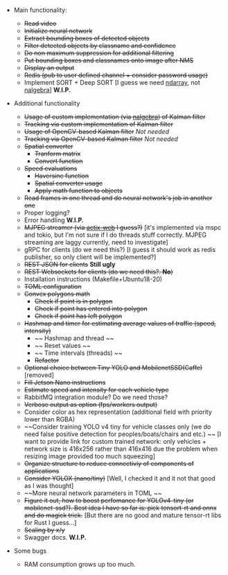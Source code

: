 * Main functionality:
    * ~~Read video~~
    * ~~Initialize neural network~~
    * ~~Extract bounding boxes of detected objects~~
    * ~~Filter detected objects by classname and confidence~~
    * ~~Do non maximum suppression for additional filtering~~
    * ~~Put bounding boxes and classnames onto image after NMS~~
    * ~~Display an output~~
    * ~~Redis (pub to user defined channel + consider password usage)~~
    * Implement SORT + Deep SORT [I guess we need [ndarray](https://github.com/rust-ndarray/ndarray), not [nalgebra](https://github.com/dimforge/nalgebra)] __W.I.P.__
  
* Additional functionality
    * ~~Usage of custom implementation (via [nalgebra](https://github.com/dimforge/nalgebra)) of Kalman filter~~
    * ~~Tracking via custom implementation of Kalman filter~~
    * ~~Usage of OpenCV-based Kalman filter~~ *Not needed*
    * ~~Tracking via OpenCV-based Kalman filter~~ *Not needed*
    * ~~Spatial converter~~
        * ~~Tranform matrix~~
        * ~~Convert function~~
    * ~~Speed evaluations~~
        * ~~Haversine function~~
        * ~~Spatial converter usage~~
        * ~~Apply math function to objects~~
    * ~~Read frames in one thread and do neural network's job in another one~~
    * Proper logging?
    * Error handling __W.I.P.__
    * ~~MJPEG streamer (via [actix-web](https://github.com/actix/actix-web#actix-web) I guess?)~~ [it's implemented via mspc and tokio, but I'm not sure if I do threads stuff correctly. MJPEG streaming are laggy currently, need to investigate]
    * gRPC for clients (do we need this?) [I guess it should work as redis publisher, so only client will be implemented?]
    * ~~REST JSON for clients~~ __Still ugly__ 
    * ~~REST Websockets for clients (do we need this?. __No__)~~
    * Installation instructions (Makefile+Ubuntu18-20)
    * ~~TOML configuration~~
    * ~~Convex polygons math~~
        * ~~Check if point is in polygon~~
        * ~~Check if point has entered into polygon~~
        * ~~Check if point has left polygon~~
    * ~~Hashmap and timer for estimating average values of traffic (speed, intensity)~~
        * ~~ Hashmap and thread ~~
        * ~~ Reset values ~~
        * ~~ Time intervals (threads) ~~
        * ~~Refactor~~
    * ~~Optional choice between Tiny YOLO and MobilenetSSD(Caffe)~~[removed]
    * ~~Fill Jetson Nano instructions~~
    * ~~Estimate speed and intensity for each vehicle type~~
    * RabbitMQ integration module? Do we need those?
    * ~~Verbose output as option (fps/workers output)~~
    * Consider color as hex representation (additional field with priority lower than RGBA)
    * ~~Consider training YOLO v4 tiny for vehicle classes only (we do need false positive detection for peoples/boats/chairs and etc.) ~~ [I want to provide link for custom trained network: only vehicles + network size is 416x256 rather than 416x416 due the problem when resizing image provided too much squeezing]
    * ~~Organize structure to reduce connectiviy of components of applications~~
    * ~~Consider YOLOX (nano/tiny)~~ [Well, I checked it and it not that good as I was thought]
    * ~~More neural network parameters in TOML ~~
    * ~~Figure it out, how to boost perfomance for YOLOv4-tiny (or mobilenet-ssd?). Best idea I have so far is: pick tensort-rt and onnx and do magick trick.~~ [But there are no good and mature tensor-rt libs for Rust I guess...]
    * ~~Scaling by x/y~~
    * Swagger docs. __W.I.P.__
    

* Some bugs
    * RAM consumption grows up too much.
